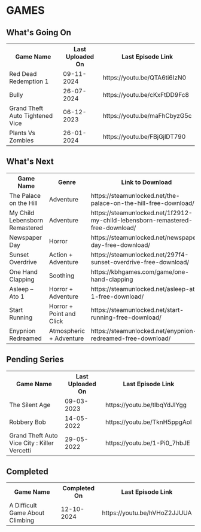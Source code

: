 <h1>GAMES</h1>

<h2>What's Going On</h2>
<table>
	<tr>
		<th>Game Name</th>
		<th>Last Uploaded On</th>
		<th>Last Episode Link</th>
	</tr>
	<!-- Content -->
	<tr>
		<td>Red Dead Redemption 1</td>
		<td>09-11-2024</td>
		<td>https://youtu.be/QTA6ti6IzN0</td>
	</tr>
	<tr>
		<td>Bully</td>
		<td>26-07-2024</td>
		<td>https://youtu.be/cKxFtDD9Fc8</td>
	</tr>
	<tr>
		<td>Grand Theft Auto Tightened Vice</td>
		<td>06-12-2023</td>
		<td>https://youtu.be/maFhCbyzG5c</td>
	</tr>
	<tr>
		<td>Plants Vs Zombies</td>
		<td>26-01-2024</td>
		<td>https://youtu.be/FBjGjlDT790</td>
	</tr>
</table>

<h2>What's Next</h2>
<table>
	<tr>
		<th>Game Name</th>
		<th>Genre</th>
		<th>Link to Download</th>
	</tr>
	<!-- Content -->
	<tr>
		<td>The Palace on the Hill</td>
		<td>Adventure</td>
		<td>https://steamunlocked.net/the-palace-on-the-hill-free-download/</td>
	</tr>
	<tr>
		<td>My Child Lebensborn Remastered</td>
		<td>Adventure</td>
		<td>https://steamunlocked.net/1f2912-my-child-lebensborn-remastered-free-download/</td>
	</tr>
	<tr>
		<td>Newspaper Day</td>
		<td>Horror</td>
		<td>https://steamunlocked.net/newspaper-day-free-download/</td>
	</tr>
  <tr>
    <td>Sunset Overdrive</td>
    <td>Action + Adventure</td>
    <td>https://steamunlocked.net/297f4-sunset-overdrive-free-download/</td>
  </tr>
  <tr>
    <td>One Hand Clapping</td>
    <td>Soothing</td>
    <td>https://kbhgames.com/game/one-hand-clapping</td>
  </tr>
  <tr>
    <td>Asleep – Ato 1</td>
    <td>Horror + Adventure</td>
    <td>https://steamunlocked.net/asleep-ato-1-free-download/</td>
  </tr>
  <tr>
    <td>Start Running</td>
    <td>Horror + Point and Click</td>
    <td>https://steamunlocked.net/start-running-free-download/</td>
  </tr>
  <tr>
    <td>Enypnion Redreamed</td>
    <td>Atmospheric + Adventure</td>
    <td>https://steamunlocked.net/enypnion-redreamed-free-download/</td>
  </tr>
</table>

<h2>Pending Series</h2>
<table>
	<tr>
		<th>Game Name</th>
		<th>Last Uploaded On</th>
		<th>Last Episode Link</th>
	</tr>
	<!-- Content -->
	<tr>
		<td>The Silent Age</td>
		<td>09-03-2023</td>
		<td>https://youtu.be/tIbqYdJIYgg</td>
	</tr>
	<tr>
		<td>Robbery Bob</td>
		<td>14-05-2022</td>
		<td>https://youtu.be/TknH5ppgAoI</td>
	</tr>
	<tr>
		<td>Grand Theft Auto Vice City : Killer Vercetti</td>
		<td>29-05-2022</td>
		<td>https://youtu.be/1-Pi0_7hbJE</td>
	</tr>
</table>

<h2>Completed</h2>
<table>
	<tr>
		<th>Game Name</th>
		<th>Completed On</th>
		<th>Last Episode Link</th>
	</tr>
	<!-- Content -->
	<tr>
		<td>A Difficult Game About Climbing</td>
		<td>12-10-2024</td>
		<td>https://youtu.be/hVHoZ2JJUUA</td>
	</tr>
</table>
